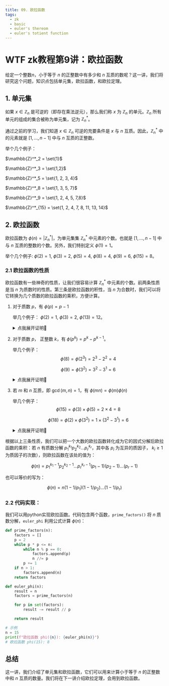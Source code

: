 ```yaml
---
title: 09. 欧拉函数
tags:
  - zk
  - basic
  - euler's thereom
  - euler's totient function 
---
```


# WTF zk教程第9讲：欧拉函数

给定一个整数$n$，小于等于 $n$ 的正整数中有多少和 $n$ 互质的数呢？这一讲，我们将研究这个问题，知识点包括单元集，欧拉函数，和欧拉定理。

## 1. 单元集

如果 $x \in \mathbb{Z}_n$ 是可逆的（即存在乘法逆元），那么我们称 $x$ 为  $\mathbb{Z}_n$ 的单元。$\mathbb{Z}_n$ 所有单元的组成的集合被称为单元集，记为 $\mathbb{Z}^*_n$。

通过之前的学习，我们知道 $x \in \mathbb{Z}_n$ 可逆的充要条件是 $x$ 与 $n$ 互质。因此，$\mathbb{Z}^*_n$ 中的元素就是 $[1, ..., n-1]$ 中与 $n$ 互质的正整数。

举个几个例子：

$\mathbb{Z}^*_2 = \set{1}$

$\mathbb{Z}^*_3 = \set{1,2}$

$\mathbb{Z}^*_5 = \set{1, 2, 3, 4}$

$\mathbb{Z}^*_8 = \set{1, 3, 5, 7}$

$\mathbb{Z}^*_9 = \set{1, 2, 4, 5, 7,8}$

$\mathbb{Z}^*_{15} = \set{1, 2, 4, 7, 8, 11, 13, 14}$

## 2. 欧拉函数

欧拉函数为 $\phi(n) = |\mathbb{Z}^*_n|$，为单元集集 $\mathbb{Z}^*_n$ 中元素的个数。也就是 $[1, ..., n-1]$ 中与 $n$ 互质的整数的个数。另外，我们特别定义 $\phi(1) = 1$。

举个几个例子: $\phi(2) = 1$, $\phi(3) = 2$, $\phi(5) = 4$, $\phi(8) = 4$, $\phi(9) = 6$, $\phi(15) = 8$。

### 2.1 欧拉函数的性质

欧拉函数有一些神奇的性质，让我们很容易计算 $\mathbb{Z}^*_n$ 中元素的个数。前两条性质是当 $n$ 为质数时的性质。第三条是欧拉函数的积性，当 $n$ 为合数时，我们可以将它转换为几个质数的欧拉函数的乘积，方便计算。

1. 对于质数 $p$，有 $\phi(p) = p-1$

    举几个例子： $\phi(2) = 1$, $\phi(3)=2$, $\phi(13)=12$。
    <details><summary>点我展开证明👀</summary>
    由于 $p$ 为质数，所以任意 $x \in \mathbb{Z}_p$ 都与 $p$ 互质，也就是 $[1, ..., p-1]$，共 $p-1$ 个元素。
    </details>

2. 对于质数 $p$， 正整数 $k$，有 $\phi(p^k) = p^k - p ^{k-1}$。

    举几个例子： 
    $$
    \phi(8)= \phi(2^3) = 2^3 - 2^2 = 4
    $$
    
    $$
    \phi(9)=\phi(3^2) = 3^2 - 3^1 = 6
    $$

    <details><summary>点我展开证明👀</summary>
    在 $[1, ..., p^k]$ 中共有 $p^k$ 个元素。由于 $p$ 为质数，因此其中仅有 $p$ 的倍数 $[p, 2p, 3p, ..., p^k -p, p^k]$ 可以被 $p$ 整除，不与 $p$ 互质。所以，每 $p$ 个数中，仅有 $1$ 个数不与 $p$ 互质，这样的数总共有 $p^k / p = p^{k-1}$ 个。因此，与 $p$ 互质的数共有 $p^k - p ^{k-1}$ 个， $\phi(p^k) = p^k - p ^{k-1}$。
    </details>

3. 若 $m$ 和 $n$ 互质，即 $\gcd(m,n)=1$，有 $\phi(mn) = \phi(m)\phi(n)$

    举几个例子： 
    $$
    \phi(15)= \phi(3) \times \phi(5) = 2 \times 4 = 8
    $$
    
    $$
    \phi(18)= \phi(2) \times \phi(3^2) = 1 \times (3^2 - 3^1) = 6
    $$


    <details><summary>点我展开证明👀</summary>
    我们要证明 ${\mathbb{Z}^*_{mn}}$ 和 $\mathbb{Z}^*_m \times \mathbb{Z}^*_n$ 存在双射关系，即 ${\mathbb{Z}^*_{mn}}$ 和 $\mathbb{Z}^*_m \times \mathbb{Z}^*_n$ 的元素一一对应，那么他们的元素个数就是相等的。而左边元素的个数是 $\phi(mn)$，右边的是 $\phi(m)\phi(n)$，因此 $\phi(mn) = \phi(m)\phi(n)$。

    我们建立一个映射关系 $f: {\mathbb{Z}^*_{mn}} \to \mathbb{Z}^*_m \times \mathbb{Z}^*_n$，因为对于任意 $x \in {\mathbb{Z}^*_{mn}}$，它对模 $m$ 和模 $n$ 的余数 $a, b$ 都是唯一确定的，所以这个映射是定义明确的。

    **满射**: 由于 $m$ 和 $n$ 互质，通过中国剩余定理，我们知道对于任意的 $(a, b) \in \mathbb{Z}^*_m \times \mathbb{Z}^*_m$，考虑同余方程系统：

    $ \begin{cases} x \equiv a \pmod{n}, \\ x \equiv b \pmod{m}. \end{cases} $

    ，有唯一解 $x$。因此，对于 $\mathbb{Z}^*_m \times \mathbb{Z}^*_m$ 中的任意元素，都存在一个 $x$ 使得 $f(x) = (a, b)$。因此 $f$ 是满射，也就是说映射覆盖了整个集合 $\mathbb{Z}^*_m \times \mathbb{Z}^*_n$。

    **单射**: 假设有两个不同的元素 $x_1$ 和 $x_2$。就有 $f(x_1) = f(x_2)$，也就是 

    $$
    (x_1 \mod n, x_1 \mod m) = (x_2 \mod n, x_2 \mod m)
    $$

    这意味着 $x_1 \equiv x_2 \pmod{n}$ 且 $x_1 \equiv x_2 \pmod{m}$。因此有 $x_1 \equiv x_2 \pmod{nm}$。因此，$x_1$ 和 $x_2$ 在模 $nm$ 下是相等的，证明了 $f$ 是单射。

    由于 $f$ 既是满射又是单射，则 $f$ 是双射。因此 ${\mathbb{Z}^*_{mn}}$ 和 $\mathbb{Z}^*_m \times \mathbb{Z}^*_n$ 存在双射关系，它们的元素一一对应，有 $\phi(mn) = \phi(m)\phi(n)$。
    </details>

根据以上三条性质，我们可以把一个大数的欧拉函数转化成为它的因式分解后欧拉函数的乘积：若 $n$ 有质数分解 $p_1^{k_1}p_2^{k_2}...p_r^{k_r}$，其中各 $p_{i}$ 为互异的质因子， $k_i \ge 1$ 为质因子的次数），则欧拉函数在该处的值为：

$$
\phi(n)= p_1^{k_1-1}p_2^{k_2-1}...p_r^{k_r-1} (p_1 - 1) (p_2 -1)...(p_r-1) 
$$

也可以等价的写为：

$$
\phi(n)= n (1 - 1/p_1) (1 -1/p_2)...(1-1/p_r) 
$$

### 2.2 代码实现：

我们可以用python实现欧拉函数。代码包含两个函数，`prime_factors()` 将 $n$ 质数分解，`euler_phi` 利用公式计算 $\phi(n)$：

```python
def prime_factors(n):
    factors = []
    p = 2
    while p * p <= n:
        while n % p == 0:
            factors.append(p)
            n //= p
        p += 1
    if n > 1:
        factors.append(n)
    return factors

def euler_phi(n):
    result = n
    factors = prime_factors(n)

    for p in set(factors):
        result -= result // p

    return result

# 示例
n = 15
print(f"欧拉函数 phi({n}): {euler_phi(n)}")
# 欧拉函数 phi(15): 8
```

## 总结

这一讲，我们介绍了单元集和欧拉函数，它们可以用来计算小于等于 $n$ 的正整数中和 $n$ 互质的数量。我们将在下一讲介绍欧拉定理，会用到欧拉函数。